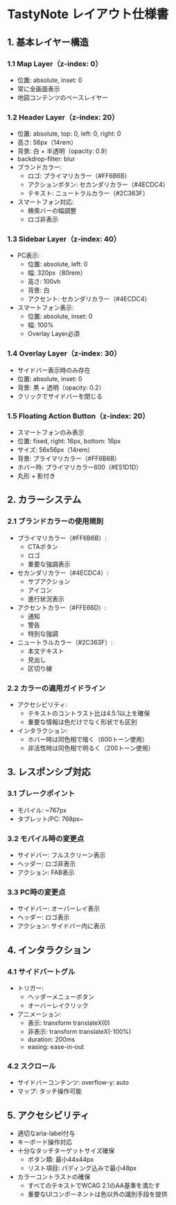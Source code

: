# TastyNote レイアウト仕様書

## 1. 基本レイヤー構造

### 1.1 Map Layer（z-index: 0）
- 位置: absolute, inset: 0
- 常に全画面表示
- 地図コンテンツのベースレイヤー

### 1.2 Header Layer（z-index: 20）
- 位置: absolute, top: 0, left: 0, right: 0
- 高さ: 56px（14rem）
- 背景: 白 + 半透明（opacity: 0.9）
- backdrop-filter: blur
- ブランドカラー:
  - ロゴ: プライマリカラー（#FF6B6B）
  - アクションボタン: セカンダリカラー（#4ECDC4）
  - テキスト: ニュートラルカラー（#2C363F）
- スマートフォン対応:
  - 検索バーの幅調整
  - ロゴ非表示

### 1.3 Sidebar Layer（z-index: 40）
- PC表示:
  - 位置: absolute, left: 0
  - 幅: 320px（80rem）
  - 高さ: 100vh
  - 背景: 白
  - アクセント: セカンダリカラー（#4ECDC4）
- スマートフォン表示:
  - 位置: absolute, inset: 0
  - 幅: 100%
  - Overlay Layer必須

### 1.4 Overlay Layer（z-index: 30）
- サイドバー表示時のみ存在
- 位置: absolute, inset: 0
- 背景: 黒 + 透明（opacity: 0.2）
- クリックでサイドバーを閉じる

### 1.5 Floating Action Button（z-index: 20）
- スマートフォンのみ表示
- 位置: fixed, right: 16px, bottom: 16px
- サイズ: 56x56px（14rem）
- 背景: プライマリカラー（#FF6B6B）
- ホバー時: プライマリカラー600（#E51D1D）
- 丸形 + 影付き

## 2. カラーシステム

### 2.1 ブランドカラーの使用規則
- プライマリカラー（#FF6B6B）:
  - CTAボタン
  - ロゴ
  - 重要な強調表示
- セカンダリカラー（#4ECDC4）:
  - サブアクション
  - アイコン
  - 進行状況表示
- アクセントカラー（#FFE66D）:
  - 通知
  - 警告
  - 特別な強調
- ニュートラルカラー（#2C363F）:
  - 本文テキスト
  - 見出し
  - 区切り線

### 2.2 カラーの適用ガイドライン
- アクセシビリティ:
  - テキストのコントラスト比は4.5:1以上を確保
  - 重要な情報は色だけでなく形状でも区別
- インタラクション:
  - ホバー時は同色相で暗く（600トーン使用）
  - 非活性時は同色相で明るく（200トーン使用）

## 3. レスポンシブ対応

### 3.1 ブレークポイント
- モバイル: ~767px
- タブレット/PC: 768px~

### 3.2 モバイル時の変更点
- サイドバー: フルスクリーン表示
- ヘッダー: ロゴ非表示
- アクション: FAB表示

### 3.3 PC時の変更点
- サイドバー: オーバーレイ表示
- ヘッダー: ロゴ表示
- アクション: サイドバー内に表示

## 4. インタラクション

### 4.1 サイドバートグル
- トリガー: 
  - ヘッダーメニューボタン
  - オーバーレイクリック
- アニメーション: 
  - 表示: transform translateX(0)
  - 非表示: transform translateX(-100%)
  - duration: 200ms
  - easing: ease-in-out

### 4.2 スクロール
- サイドバーコンテンツ: overflow-y: auto
- マップ: タッチ操作可能

## 5. アクセシビリティ
- 適切なaria-label付与
- キーボード操作対応
- 十分なタッチターゲットサイズ確保
  - ボタン類: 最小44x44px
  - リスト項目: パディング込みで最小48px
- カラーコントラストの確保
  - すべてのテキストでWCAG 2.1のAA基準を満たす
  - 重要なUIコンポーネントは色以外の識別手段を提供
